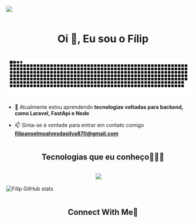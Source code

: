 <img src="https://user-images.githubusercontent.com/73097560/115834477-dbab4500-a447-11eb-908a-139a6edaec5c.gif">

<div id="user-content-toc">
  <ul align="center">
    <summary>
      <h1 style="display: inline-block">
        Oi 👋, Eu sou o Fílip
      </h1>
    </summary>
  </ul>
</div>

<div align="center">
  <img src="https://github.com/1999AZZAR/1999AZZAR/blob/main/resources/img/grid-snake.svg" alt="snake" /></a>
</div>

<!--Intro start-->
- 🌱 Atualmente estou aprendendo **tecnologias voltadas para backend, como Laravel, FastApi e Node**

- 📫 Sinta-se à vontade para entrar em contato comigo **filipanselmoalvesdasilva870@gmail.com**

<!--Intro end-->

<!--h1 without bottom border-->
<div id="user-content-toc">
  <ul align="center">
    <summary>
      <h2 style="display: inline-block">Tecnologias que eu conheço👨🏻‍💻</h2>
    </summary>
  </ul>
</div>

<!--tech stack icons-->
<p align="center">
  <a href="https://skillicons.dev">
    <img src="https://skillicons.dev/icons?i=git,bootstrap,css,express,github,html,js,linux,materialui,bash,mysql,nodejs,postman,py,react,tailwind,ts,vscode,vue,php,vite,angular,fastapi,laravel,ipfs,postgres,prisma,vercel&perline=14" />
  </a>
</p>


![Fílip GitHub stats](https://github-readme-stats.vercel.app/api?username=filipanselmo11&show_icons=true&theme=merko)

<!-- Connect with me -->
<!--h2 without bottom border-->
<div id="user-content-toc">
  <ul align="center">
    <summary><h2 style="display: inline-block">Connect With Me🤝</h2></summary>
  </ul>
</div>
